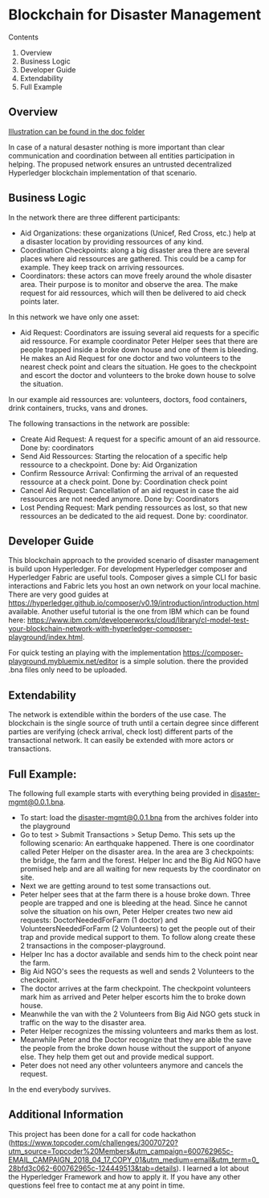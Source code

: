 # Blockchain for Disaster Management

Contents
1. Overview
2. Business Logic
3. Developer Guide
4. Extendability
5. Full Example

## Overview

[Illustration can be found in the doc folder](disastermgmt/doc/blockchain_disaster.png)

In case of a natural desaster nothing is more important than clear communication and coordination between all entities participation in helping. The propused network ensures an untrusted decentralized Hyperledger blockchain implementation of that scenario.

## Business Logic

In the network there are three different participants:
* Aid Organizations: these organizations (Unicef, Red Cross, etc.) help at a disaster location by providing ressources of any kind.
* Coordination Checkpoints: along a big disaster area there are several places where aid ressources are gathered. This could be a camp for example. They keep track on arriving ressources.
* Coordinators: these actors can move freely around the whole disaster area. Their purpose is to monitor and observe the area. The make request for aid ressources, which will then be delivered to aid check points later.

In this network we have only one asset:
* Aid Request: Coordinators are issuing several aid requests for a specific aid ressource. For example coordinator Peter Helper sees that there are people trapped inside a broke down house and one of them is bleeding. He makes an Aid Request for one doctor and two volunteers to the nearest check point and clears the situation. He goes to the checkpoint and escort the doctor and volunteers to the broke down house to solve the situation.

In our example aid ressources are: volunteers, doctors, food containers, drink containers, trucks, vans and drones.

The following transactions in the network are possible:
* Create Aid Request: A request for a specific amount of an aid ressource. Done by: coordinators
* Send Aid Ressources: Starting the relocation of a specific help ressource to a checkpoint. Done by: Aid Organization
* Confirm Ressource Arrival: Confirming the arrival of an requested ressource at a check point. Done by: Coordination check point
* Cancel Aid Request: Cancellation of an aid request in case the aid ressources are not needed anymore. Done by: Coordinators
* Lost Pending Request: Mark pending ressources as lost, so that new ressources an be dedicated to  the aid request. Done by: coordinator.

## Developer Guide

This blockchain approach to the provided scenario of disaster management is build upon Hyperledger. For development Hyperledger composer and Hyperledger Fabric are useful tools. Composer gives a simple CLI for basic interactions and Fabric lets you host an own network on your local machine. There are very good guides at https://hyperledger.github.io/composer/v0.19/introduction/introduction.html available. Another useful tutorial is the one from IBM which can be found here: https://www.ibm.com/developerworks/cloud/library/cl-model-test-your-blockchain-network-with-hyperledger-composer-playground/index.html. 

For quick testing an playing with the implementation https://composer-playground.mybluemix.net/editor is a simple solution. there the provided .bna files only need to be uploaded.

## Extendability
The network is extendible within the borders of the use case. The blockchain is the single source of truth until a certain degree since different parties are verifying (check arrival, check lost) different parts of the transactional network. It can easily be extended with more actors or transactions.

## Full Example:
The following full example starts with everything being provided in disaster-mgmt@0.0.1.bna. 

* To start: load the disaster-mgmt@0.0.1.bna from the archives folder into the playground
* Go to test > Submit Transactions > Setup Demo. This sets up the following scenario: An earthquake happened. There is one coordinator called Peter Helper on the disaster area. In the area are 3 checkpoints: the bridge, the farm and the forest. Helper Inc and the Big Aid NGO have promised help and are all waiting for new requests by the coordinator on site.
* Next we are getting around to test some transactions out.
* Peter helper sees that at the farm there is a house broke down. Three people are trapped and one is bleeding at the head. Since he cannot solve the situation on his own, Peter Helper creates two new aid requests: DoctorNeededForFarm (1 doctor) and VolunteersNeededForFarm (2 Volunteers) to get the people out of their trap and provide medical support to them. To follow along create these 2 transactions in the composer-playground.
* Helper Inc has a doctor available and sends him to the check point near the farm. 
* Big Aid NGO's sees the requests as well and sends 2 Volunteers to the checkpoint.
* The doctor arrives at the farm checkpoint. The checkpoint volunteers mark him as arrived and Peter helper escorts him the to broke down house.
* Meanwhile the van with the 2 Volunteers from Big Aid NGO gets stuck in traffic on the way to the disaster area.
* Peter Helper recognizes the missing volunteers and marks them as lost.
* Meanwhile Peter and the Doctor recognize that they are able the save the people from the broke down house without the support of anyone else. They help them get out and provide medical support.
* Peter does not need any other volunteers anymore and cancels the request.

In the end everybody survives.

## Additional Information
This project has been done for a call for code hackathon (https://www.topcoder.com/challenges/30070720?utm_source=Topcoder%20Members&utm_campaign=600762965c-EMAIL_CAMPAIGN_2018_04_17_COPY_01&utm_medium=email&utm_term=0_28bfd3c062-600762965c-124449513&tab=details). I learned a lot about the Hyperledger Framework and how to apply it. If you have any other questions feel free to contact me at any point in time.



